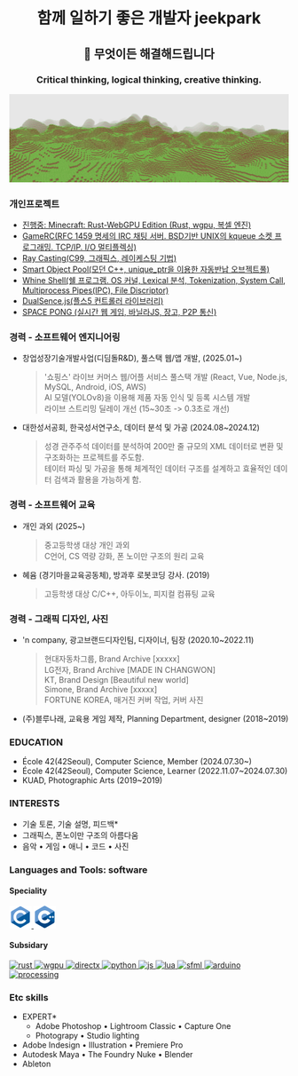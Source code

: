 <h1 align="center">함께 일하기 좋은 개발자 jeekpark</h1>
<h2 align="center">🎯 무엇이든 해결해드립니다</h1>
<h3 align="center">Critical thinking, logical thinking, creative thinking.</h3>

<img src="https://github.com/jeekpark/jeekpark/blob/main/image_wide.jpg">

### 개인프로젝트
- [진행중: Minecraft: Rust-WebGPU Edition (Rust, wgpu, 복셀 엔진)](https://github.com/ft-vox)
- [GameRC(RFC 1459 명세의 IRC 채팅 서버. BSD기반 UNIX의 kqueue 소켓 프로그래밍. TCP/IP. I/O 멀티플렉싱)](https://github.com/jeekpark/GameRC-IRC-Server)
- [Ray Casting(C99, 그래픽스, 레이케스팅 기법)](https://github.com/jeekpark/42Seoul-cub3D)
- [Smart Object Pool(모던 C++, unique_ptr을 이용한 자동반납 오브젝트풀)](https://github.com/jeekpark/SmartObjectPool)
- [Whine Shell(쉘 프로그램. OS 커널, Lexical 분석, Tokenization, System Call, Multiprocess Pipes(IPC), File Discriptor)]()
- [DualSence.js(플스5 컨트롤러 라이브러리)](https://github.com/jeekpark/DualSense.js)
- [SPACE PONG (실시간 웹 게임, 바닐라JS, 장고, P2P 통신)](https://github.com/space-pong/SpacePong)



### 경력 - 소프트웨어 엔지니어링
- 창업성장기술개발사업(디딤돌R&D), 풀스택 웹/앱 개발, (2025.01~)
  > '쇼핑스' 라이브 커머스 웹/어플 서비스 풀스택 개발 (React, Vue, Node.js, MySQL, Android, iOS, AWS)<br>
  > AI 모델(YOLOv8)을 이용해 제품 자동 인식 및 등록 시스템 개발<br>
  > 라이브 스트리밍 딜레이 개선 (15~30초 -> 0.3초로 개선)<br>
- 대한성서공회, 한국성서연구소, 데이터 분석 및 가공 (2024.08~2024.12)
  > 성경 관주주석 데이터를 분석하여 200만 줄 규모의 XML 데이터로 변환 및 구조화하는 프로젝트를 주도함.<br>
  > 테이터 파싱 및 가공을 통해 체계적인 데이터 구조를 설계하고 효율적인 데이터 검색과 활용을 가능하게 함.<br>
### 경력 - 소프트웨어 교육
- 개인 과외 (2025~)
  > 중고등학생 대상 개인 과외<br>
  > C언어, CS 역량 강화, 폰 노이만 구조의 원리 교육<br>
- 혜윰 (경기마을교육공동체), 방과후 로봇코딩 강사. (2019)
  > 고등학생 대상 C/C++, 아두이노, 피지컬 컴퓨팅 교육

### 경력 - 그래픽 디자인, 사진
- 'n company, 광고브랜드디자인팀, 디자이너, 팀장 (2020.10~2022.11)
  > 현대자동차그룹, Brand Archive [xxxxx]<br>
  > LG전자, Brand Archive [MADE IN CHANGWON]<br>
  > KT, Brand Design [Beautiful new world]<br>
  > Simone, Brand Archive [xxxxx]<br>
  > FORTUNE KOREA, 매거진 커버 작업, 커버 사진<br>
- (주)블루나래, 교육용 게임 제작, Planning Department, designer (2018~2019)
### EDUCATION
- École 42(42Seoul), Computer Science, Member (2024.07.30~)
- École 42(42Seoul), Computer Science, Learner (2022.11.07~2024.07.30)
- KUAD, Photographic Arts (2019~2019)
### INTERESTS
- 기술 토론, 기술 설명, 피드백*
- 그래픽스, 폰노이만 구조의 아름다움
- 음악 • 게임 • 애니 • 코드 • 사진


<h3 align="left">Languages and Tools: software</h3>
<h4 align="left">Speciality</h4>
<p align="left">
  <a href="https://www.cprogramming.com/" target="_blank" rel="noreferrer"> 
    <img src="https://raw.githubusercontent.com/devicons/devicon/master/icons/c/c-original.svg" alt="c" width="40" height="40"/> 
  </a> 
  <a href="https://www.w3schools.com/cpp/" target="_blank" rel="noreferrer"> 
    <img src="https://raw.githubusercontent.com/devicons/devicon/master/icons/cplusplus/cplusplus-original.svg" alt="cplusplus" width="40" height="40"/> 
  </a>
</p>
<h4 align="left">Subsidary</h4>
<p align="left">
  <a href="https://www.rust-lang.org" target="_blank" rel="noreferrer"> 
    <img src="https://www.vectorlogo.zone/logos/rust-lang/rust-lang-vertical.svg" alt="rust" width="35" height="40"/> 
  </a> 
  <a href="https://www.wgpu.rs" target="_blank" rel="noreferrer"> 
    <img src="https://wgpu.rs/logo.min.svg" alt="wgpu" width="35" height="40"/> 
  </a> 
  <a href="https://developer.nvidia.com/directx" target="_blank" rel="noreferrer"> 
    <img src="https://upload.wikimedia.org/wikipedia/ko/0/01/Directx9.png" alt="directx" width="40" height="40"/>
  </a>
  <a href="https://www.python.org" target="_blank" rel="noreferrer"> 
    <img src="https://www.vectorlogo.zone/logos/python/python-vertical.svg" alt="python" width="35" height="40"/> 
  </a> 
  <a href="https://developer.mozilla.org/ko/docs/Web/JavaScript" target="_blank" rel="noreferrer"> 
    <img src="https://www.vectorlogo.zone/logos/jsfoundation/jsfoundation-icon.svg" alt="js" width="35" height="40"/> 
  </a>
  <a href="https://lua.org" target="_blank" rel="noreferrer"> 
    <img src="https://www.vectorlogo.zone/logos/lua/lua-icon.svg" alt="lua" width="40" height="40"/> 
  </a> 
  <a href="https://www.sfml-dev.org" target="_blank" rel="noreferrer"> 
      <img src="https://upload.wikimedia.org/wikipedia/commons/a/a0/SFML_Logo.svg" alt="sfml" width="40" height="40"/> 
  </a> 
  <a href="https://www.arduino.cc/" target="_blank" rel="noreferrer"> 
    <img src="https://www.vectorlogo.zone/logos/arduino/arduino-official.svg" alt="arduino" width="40" height="27"/>
  </a>
  <a href="http://processing.org/" target="_blank" rel="noreferrer"> 
    <img src="https://upload.wikimedia.org/wikipedia/commons/c/cb/Processing_2021_logo.svg" alt="processing" width="40" height="40"/>
  </a>
</p>

<h3 align="left">Etc skills</h3>

- EXPERT*
  - Adobe Photoshop • Lightroom Classic • Capture One 
  - Photograpy • Studio lighting
- Adobe Indesign • Illustration • Premiere Pro
- Autodesk Maya • The Foundry Nuke • Blender
- Ableton
